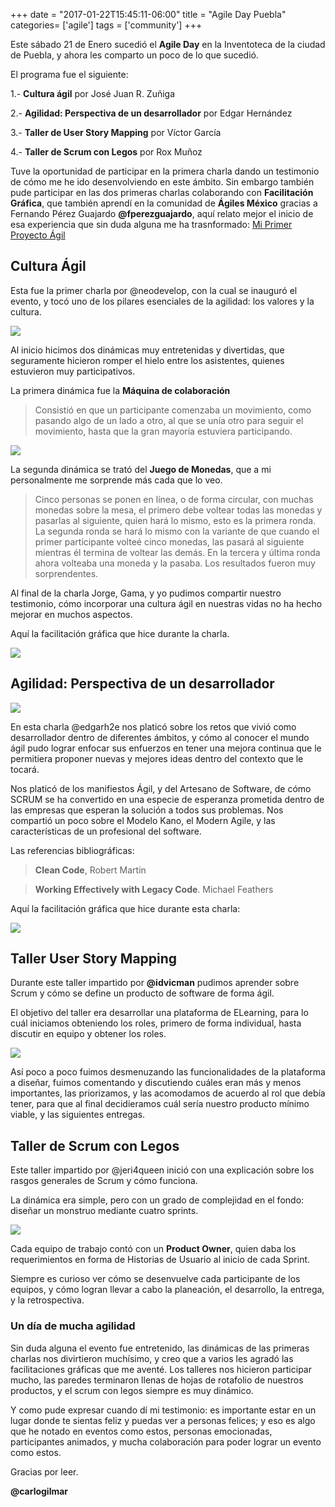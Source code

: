 +++
date = "2017-01-22T15:45:11-06:00"
title = "Agile Day Puebla"
categories= ['agile']
tags = ['community']
+++

Este sábado 21 de Enero sucedió el **Agile Day** en la Inventoteca de la ciudad de Puebla, y ahora les comparto un poco de lo que sucedió.

El programa fue el siguiente:

1.- **Cultura ágil** por José Juan R. Zuñiga

2.- **Agilidad: Perspectiva de un desarrollador** por Edgar Hernández

3.- **Taller de User Story Mapping** por Víctor García

4.- **Taller de Scrum con Legos** por Rox Muñoz

Tuve la oportunidad de participar en la primera charla dando un testimonio de cómo me he ido desenvolviendo en este ámbito. Sin embargo también pude participar en las dos primeras charlas colaborando con **Facilitación Gráfica**, que también aprendí en la comunidad de **Ágiles México** gracias a Fernando Pérez Guajardo **@fperezguajardo**, aquí relato mejor el inicio de esa experiencia que sin duda alguna me ha trasnformado: [Mi Primer Proyecto Ágil](https://carlogilmar.github.io/portfolio/ProyectoAgil/)

## Cultura Ágil

Esta fue la primer charla por @neodevelop, con la cual se inauguró el evento, y tocó uno de los pilares esenciales de la agilidad: los valores y la cultura.

![][1]

Al inicio hicimos dos dinámicas muy entretenidas y divertidas, que seguramente hicieron romper el hielo entre los asistentes, quienes estuvieron muy participativos.

La primera dinámica fue la **Máquina de colaboración**

>Consistió en que un participante comenzaba un movimiento, como pasando algo de un lado a otro, al que se unía otro para seguir el movimiento, hasta que la gran mayoría estuviera participando.

![][2]

La segunda dinámica se trató del **Juego de Monedas**, que a mi personalmente me sorprende más cada que lo veo.

>Cinco personas se ponen en línea, o de forma circular, con muchas monedas sobre la mesa, el primero debe voltear todas las monedas y pasarlas al siguiente, quien hará lo mismo, esto es la primera ronda. La segunda ronda se hará lo mismo con la variante de que cuando el primer participante volteé cinco monedas, las pasará al siguiente mientras él termina de voltear las demás. En la tercera y última ronda ahora volteaba una moneda y la pasaba. Los resultados fueron muy sorprendentes.

Al final de la charla Jorge, Gama, y yo pudimos compartir nuestro testimonio, cómo incorporar una cultura ágil en nuestras vidas no ha hecho mejorar en muchos aspectos.

Aquí la facilitación gráfica que hice durante la charla.

![][3]

## Agilidad: Perspectiva de un desarrollador

![][4]

En esta charla @edgarh2e nos platicó sobre los retos que vivió como desarrollador dentro de diferentes ámbitos, y cómo al conocer el mundo ágil pudo lograr enfocar sus enfuerzos en tener una mejora continua que le permitiera proponer nuevas y mejores ideas dentro del contexto que le tocará.

Nos platicó de los manifiestos Ágil, y del Artesano de Software, de cómo SCRUM se ha convertido en una especie de esperanza prometida dentro de las empresas que esperan la solución a todos sus problemas. Nos compartió un poco sobre el Modelo Kano, el Modern Agile, y las características de un profesional del software.

Las referencias bibliográficas:

> **Clean Code**, Robert Martin

> **Working Effectively with Legacy Code**. Michael Feathers

Aquí la facilitación gráfica que hice durante esta charla:

![][5]

## Taller User Story Mapping

Durante este taller impartido por **@idvicman** pudimos aprender sobre Scrum y cómo se define un producto de software de forma ágil.

El objetivo del taller era desarrollar una plataforma de ELearning, para lo cuál iniciamos obteniendo los roles, primero de forma individual, hasta discutir en equipo y obtener los roles.


![][6]

Así poco a poco fuimos desmenuzando las funcionalidades de la plataforma a diseñar, fuimos comentando y discutiendo cuáles eran más y menos importantes, las priorizamos, y las acomodamos de acuerdo al rol que debía tener, para que al final decidieramos cuál sería nuestro producto mínimo viable, y las siguientes entregas.

## Taller de Scrum con Legos

Este taller impartido por @jeri4queen inició con una explicación sobre los rasgos generales de Scrum y cómo funciona.

La dinámica era simple, pero con un grado de complejidad en el fondo: diseñar un monstruo mediante cuatro sprints.

![][7]

Cada equipo de trabajo contó con un **Product Owner**, quien daba los requerimientos en forma de Historias de Usuario al inicio de cada Sprint.

Siempre es curioso ver cómo se desenvuelve cada participante de los equipos, y cómo logran llevar a cabo la planeación, el desarrollo, la entrega, y la retrospectiva.

### Un día de mucha agilidad

Sin duda alguna el evento fue entretenido, las dinámicas de las primeras charlas nos divirtieron muchísimo, y creo que a varios les agradó las facilitaciones gráficas que me aventé. Los talleres nos hicieron participar mucho, las paredes terminaron llenas de hojas de rotafolio de nuestros productos, y el scrum con legos siempre es muy dinámico.

Y como pude expresar cuando dí mi testimonio: es importante estar en un lugar donde te sientas feliz y puedas ver a personas felices; y eso es algo que he notado en eventos como estos, personas emocionadas, participantes animados, y mucha colaboración para poder lograr un evento como estos.

Gracias por leer.

**@carlogilmar**

[1]: https://raw.githubusercontent.com/carlogilmar/site/master/static/blog/agileDay/uno.jpg
[2]: https://raw.githubusercontent.com/carlogilmar/site/master/static/blog/agileDay/dos.jpg
[3]: https://raw.githubusercontent.com/carlogilmar/site/master/static/blog/agileDay/tres.jpg
[4]: https://raw.githubusercontent.com/carlogilmar/site/master/static/blog/agileDay/cuatro.jpg
[5]: https://raw.githubusercontent.com/carlogilmar/site/master/static/blog/agileDay/cinco.jpg
[6]: https://raw.githubusercontent.com/carlogilmar/site/master/static/blog/agileDay/seis.jpg
[7]: https://raw.githubusercontent.com/carlogilmar/site/master/static/blog/agileDay/siete.jpg

